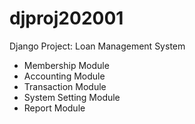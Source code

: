 # djproj202001
Django Project: Loan Management System
- Membership Module
- Accounting Module
- Transaction Module
- System Setting Module
- Report Module 